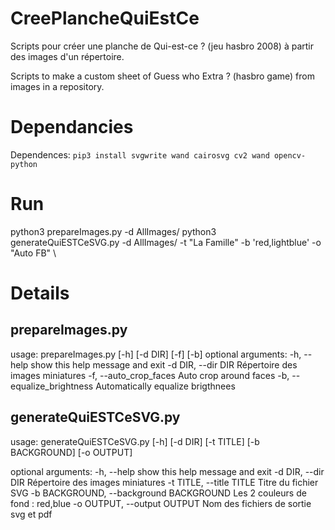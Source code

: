 # CreePlancheQuiEstCe
Scripts pour créer une planche de Qui-est-ce ? (jeu hasbro 2008) à partir des images d'un répertoire.

Scripts to make a custom sheet of Guess who Extra ? (hasbro game) from images in a repository.

# Dependancies
Dependences:
`pip3 install svgwrite wand cairosvg cv2 wand opencv-python`

# Run
python3 prepareImages.py -d AllImages/
python3 generateQuiESTCeSVG.py -d AllImages/ -t "La Famille" -b 'red,lightblue' -o "Auto FB"
\
# Details
## prepareImages.py
usage: prepareImages.py [-h] [-d DIR] [-f] [-b]
optional arguments:
  -h, --help            show this help message and exit
  -d DIR, --dir DIR     Répertoire des images miniatures
  -f, --auto_crop_faces
                        Auto crop around faces
  -b, --equalize_brightness
                        Automatically equalize brigthnees

## generateQuiESTCeSVG.py
usage: generateQuiESTCeSVG.py [-h] [-d DIR] [-t TITLE] [-b BACKGROUND] [-o OUTPUT]

optional arguments:
  -h, --help            show this help message and exit
  -d DIR, --dir DIR     Répertoire des images miniatures
  -t TITLE, --title TITLE
                        Titre du fichier SVG
  -b BACKGROUND, --background BACKGROUND
                        Les 2 couleurs de fond : red,blue
  -o OUTPUT, --output OUTPUT
                        Nom des fichiers de sortie svg et pdf
